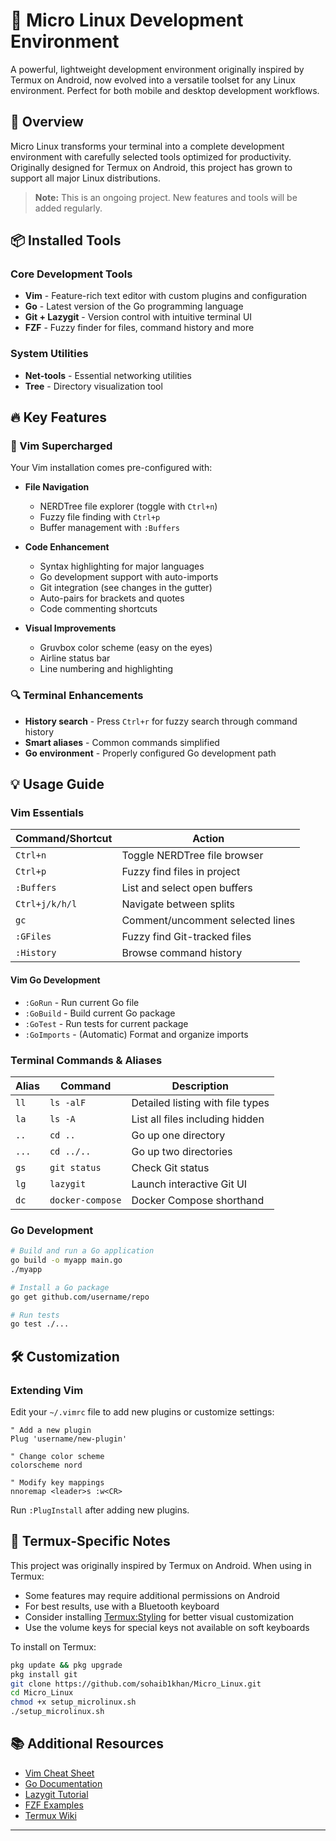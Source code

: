 # 🚀 Micro Linux Development Environment

A powerful, lightweight development environment originally inspired by Termux on Android, now evolved into a versatile toolset for any Linux environment. Perfect for both mobile and desktop development workflows.

## 🌟 Overview

Micro Linux transforms your terminal into a complete development environment with carefully selected tools optimized for productivity. Originally designed for Termux on Android, this project has grown to support all major Linux distributions.

> **Note:** This is an ongoing project. New features and tools will be added regularly.

## 📦 Installed Tools

### Core Development Tools
- **Vim** - Feature-rich text editor with custom plugins and configuration
- **Go** - Latest version of the Go programming language
- **Git + Lazygit** - Version control with intuitive terminal UI
- **FZF** - Fuzzy finder for files, command history and more

### System Utilities
- **Net-tools** - Essential networking utilities  
- **Tree** - Directory visualization tool

## 🔥 Key Features

### 📝 Vim Supercharged
Your Vim installation comes pre-configured with:

- **File Navigation**
  - NERDTree file explorer (toggle with `Ctrl+n`)
  - Fuzzy file finding with `Ctrl+p`
  - Buffer management with `:Buffers`

- **Code Enhancement**
  - Syntax highlighting for major languages
  - Go development support with auto-imports
  - Git integration (see changes in the gutter)
  - Auto-pairs for brackets and quotes
  - Code commenting shortcuts

- **Visual Improvements**
  - Gruvbox color scheme (easy on the eyes)
  - Airline status bar
  - Line numbering and highlighting

### 🔍 Terminal Enhancements
- **History search** - Press `Ctrl+r` for fuzzy search through command history
- **Smart aliases** - Common commands simplified
- **Go environment** - Properly configured Go development path

## 💡 Usage Guide

### Vim Essentials

| Command/Shortcut | Action |
|------------------|--------|
| `Ctrl+n` | Toggle NERDTree file browser |
| `Ctrl+p` | Fuzzy find files in project |
| `:Buffers` | List and select open buffers |
| `Ctrl+j/k/h/l` | Navigate between splits |
| `gc` | Comment/uncomment selected lines |
| `:GFiles` | Fuzzy find Git-tracked files |
| `:History` | Browse command history |

#### Vim Go Development
- `:GoRun` - Run current Go file
- `:GoBuild` - Build current Go package
- `:GoTest` - Run tests for current package
- `:GoImports` - (Automatic) Format and organize imports

### Terminal Commands & Aliases

| Alias | Command | Description |
|-------|---------|-------------|
| `ll` | `ls -alF` | Detailed listing with file types |
| `la` | `ls -A` | List all files including hidden |
| `..` | `cd ..` | Go up one directory |
| `...` | `cd ../..` | Go up two directories |
| `gs` | `git status` | Check Git status |
| `lg` | `lazygit` | Launch interactive Git UI |
| `dc` | `docker-compose` | Docker Compose shorthand |

### Go Development
```bash
# Build and run a Go application
go build -o myapp main.go
./myapp

# Install a Go package
go get github.com/username/repo

# Run tests
go test ./...
```

## 🛠️ Customization

### Extending Vim
Edit your `~/.vimrc` file to add new plugins or customize settings:

```vim
" Add a new plugin
Plug 'username/new-plugin'

" Change color scheme
colorscheme nord

" Modify key mappings
nnoremap <leader>s :w<CR>
```

Run `:PlugInstall` after adding new plugins.


## 📱 Termux-Specific Notes

This project was originally inspired by Termux on Android. When using in Termux:

- Some features may require additional permissions on Android
- For best results, use with a Bluetooth keyboard
- Consider installing [Termux:Styling](https://f-droid.org/en/packages/com.termux.styling/) for better visual customization
- Use the volume keys for special keys not available on soft keyboards

To install on Termux:
```bash
pkg update && pkg upgrade
pkg install git
git clone https://github.com/sohaib1khan/Micro_Linux.git
cd Micro_Linux
chmod +x setup_microlinux.sh
./setup_microlinux.sh
```

## 📚 Additional Resources

- [Vim Cheat Sheet](https://vim.rtorr.com/)
- [Go Documentation](https://golang.org/doc/)
- [Lazygit Tutorial](https://github.com/jesseduffield/lazygit#tutorial)
- [FZF Examples](https://github.com/junegunn/fzf/wiki/examples)
- [Termux Wiki](https://wiki.termux.com/wiki/Main_Page)

---